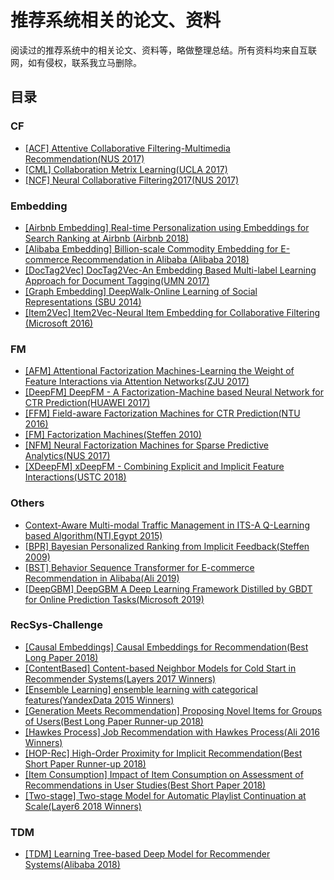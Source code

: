 # 推荐系统相关的论文、资料
阅读过的推荐系统中的相关论文、资料等，略做整理总结。所有资料均来自互联网，如有侵权，联系我立马删除。

## 目录

### CF
* [[ACF] Attentive Collaborative Filtering-Multimedia Recommendation(NUS 2017)](https://github.com/buracagyang/RecSys_paper/blob/master/CF/%5BACF%5D%20Attentive%20Collaborative%20Filtering-Multimedia%20Recommendation%28NUS%202017%29.pdf) <br/>
* [[CML] Collaboration Metrix Learning(UCLA 2017)](https://github.com/buracagyang/RecSys_paper/blob/master/CF/%5BCML%5D%20Collaboration%20Metrix%20Learning%28UCLA%202017%29.pdf) <br/>
* [[NCF] Neural Collaborative Filtering2017(NUS 2017)](https://github.com/buracagyang/RecSys_paper/blob/master/CF/%5BNCF%5D%20Neural%20Collaborative%20Filtering2017%28NUS%202017%29.pdf) <br/>

### Embedding
* [[Airbnb Embedding] Real-time Personalization using Embeddings for Search Ranking at Airbnb (Airbnb 2018)](https://github.com/buracagyang/RecSys_paper/blob/master/Embedding/%5BAirbnb%20Embedding%5D%20Real-time%20Personalization%20using%20Embeddings%20for%20Search%20Ranking%20at%20Airbnb%20%28Airbnb%202018%29.pdf) <br/>
* [[Alibaba Embedding] Billion-scale Commodity Embedding for E-commerce Recommendation in Alibaba (Alibaba 2018)](https://github.com/buracagyang/RecSys_paper/blob/master/Embedding/%5BAlibaba%20Embedding%5D%20Billion-scale%20Commodity%20Embedding%20for%20E-commerce%20Recommendation%20in%20Alibaba%20%28Alibaba%202018%29.pdf) <br/>
* [[DocTag2Vec] DocTag2Vec-An Embedding Based Multi-label Learning Approach for Document Tagging(UMN 2017)](https://github.com/buracagyang/RecSys_paper/blob/master/Embedding/%5BDocTag2Vec%5D%20DocTag2Vec-An%20Embedding%20Based%20Multi-label%20Learning%20Approach%20for%20Document%20Tagging%28UMN%202017%29.pdf) <br/>
* [[Graph Embedding] DeepWalk-Online Learning of Social Representations (SBU 2014)](https://github.com/buracagyang/RecSys_paper/blob/master/Embedding/%5BGraph%20Embedding%5D%20DeepWalk-Online%20Learning%20of%20Social%20Representations%20%28SBU%202014%29.pdf) <br/>
* [[Item2Vec] Item2Vec-Neural Item Embedding for Collaborative Filtering (Microsoft 2016)](https://github.com/buracagyang/RecSys_paper/blob/master/Embedding/%5BItem2Vec%5D%20Item2Vec-Neural%20Item%20Embedding%20for%20Collaborative%20Filtering%20%28Microsoft%202016%29.pdf) <br/>

### FM
* [[AFM] Attentional Factorization Machines-Learning the Weight of Feature Interactions via Attention Networks(ZJU 2017)](https://github.com/buracagyang/RecSys_paper/blob/master/FM/%5BAFM%5D%20Attentional%20Factorization%20Machines-Learning%20the%20Weight%20of%20Feature%20Interactions%20via%20Attention%20Networks%28ZJU%202017%29.pdf) <br/>
* [[DeepFM] DeepFM - A Factorization-Machine based Neural Network for CTR Prediction(HUAWEI 2017)](https://github.com/buracagyang/RecSys_paper/blob/master/FM/%5BDeepFM%5D%20DeepFM%20-%20A%20Factorization-Machine%20based%20Neural%20Network%20for%20CTR%20Prediction%28HUAWEI%202017%29.pdf) <br/>
* [[FFM] Field-aware Factorization Machines for CTR Prediction(NTU 2016)](https://github.com/buracagyang/RecSys_paper/blob/master/FM/%5BFFM%5D%20Field-aware%20Factorization%20Machines%20for%20CTR%20Prediction%28NTU%202016%29.pdf) <br/>
* [[FM] Factorization Machines(Steffen 2010)](https://github.com/buracagyang/RecSys_paper/blob/master/FM/%5BFM%5D%20Factorization%20Machines%28Steffen%202010%29.pdf) <br/>
* [[NFM] Neural Factorization Machines for Sparse Predictive Analytics(NUS 2017)](https://github.com/buracagyang/RecSys_paper/blob/master/FM/%5BNFM%5D%20Neural%20Factorization%20Machines%20for%20Sparse%20Predictive%20Analytics%28NUS%202017%29.pdf) <br/>
* [[XDeepFM] xDeepFM - Combining Explicit and Implicit Feature Interactions(USTC 2018)](https://github.com/buracagyang/RecSys_paper/blob/master/FM/%5BXDeepFM%5D%20xDeepFM%20-%20Combining%20Explicit%20and%20Implicit%20Feature%20Interactions%28USTC%202018%29.pdf) <br/>

### Others
* [Context-Aware Multi-modal Traffic Management in ITS-A Q-Learning based Algorithm(NTI,Egypt 2015)](https://github.com/buracagyang/RecSys_paper/blob/master/Others/Context-Aware%20Multi-modal%20Traffic%20Management%20in%20ITS-A%20Q-Learning%20based%20Algorithm%28NTI%2CEgypt%202015%29.pdf) <br/>
* [[BPR] Bayesian Personalized Ranking from Implicit Feedback(Steffen 2009)](https://github.com/buracagyang/RecSys_paper/blob/master/Others/%5BBPR%5D%20Bayesian%20Personalized%20Ranking%20from%20Implicit%20Feedback%28Steffen%202009%29.pdf) <br/>
* [[BST] Behavior Sequence Transformer for E-commerce Recommendation in Alibaba(Ali 2019)](https://github.com/buracagyang/RecSys_paper/blob/master/Others/%5BBST%5D%20Behavior%20Sequence%20Transformer%20for%20E-commerce%20Recommendation%20in%20Alibaba%28Ali%202019%29.pdf) <br/>
* [[DeepGBM] DeepGBM A Deep Learning Framework Distilled by GBDT for Online Prediction Tasks(Microsoft 2019)](https://github.com/buracagyang/RecSys_paper/blob/master/Others/%5BDeepGBM%5D%20DeepGBM%20A%20Deep%20Learning%20Framework%20Distilled%20by%20GBDT%20for%20Online%20Prediction%20Tasks%28Microsoft%202019%29.pdf) <br/>

### RecSys-Challenge
* [[Causal Embeddings] Causal Embeddings for Recommendation(Best Long Paper 2018)](https://github.com/buracagyang/RecSys_paper/blob/master/RecSys-Challenge/%5BCausal%20Embeddings%5D%20Causal%20Embeddings%20for%20Recommendation%28Best%20Long%20Paper%202018%29.pdf) <br/>
* [[ContentBased] Content-based Neighbor Models for Cold Start in Recommender Systems(Layers 2017 Winners)](https://github.com/buracagyang/RecSys_paper/blob/master/RecSys-Challenge/%5BContentBased%5D%20Content-based%20Neighbor%20Models%20for%20Cold%20Start%20in%20Recommender%20Systems%28Layers%202017%20Winners%29.pdf) <br/>
* [[Ensemble Learning] ensemble learning with categorical features(YandexData 2015 Winners)](https://github.com/buracagyang/RecSys_paper/blob/master/RecSys-Challenge/%5BEnsemble%20Learning%5D%20ensemble%20learning%20with%20categorical%20features%28YandexData%202015%20Winners%29.pdf) <br/>
* [[Generation Meets Recommendation] Proposing Novel Items for Groups of Users(Best Long Paper Runner-up 2018)](https://github.com/buracagyang/RecSys_paper/blob/master/RecSys-Challenge/%5BGeneration%20Meets%20Recommendation%5D%20Proposing%20Novel%20Items%20for%20Groups%20of%20Users%28Best%20Long%20Paper%20Runner-up%202018%29.pdf) <br/>
* [[Hawkes Process] Job Recommendation with Hawkes Process(Ali 2016 Winners)](https://github.com/buracagyang/RecSys_paper/blob/master/RecSys-Challenge/%5BHawkes%20Process%5D%20Job%20Recommendation%20with%20Hawkes%20Process%28Ali%202016%20Winners%29.pdf) <br/>
* [[HOP-Rec] High-Order Proximity for Implicit Recommendation(Best Short Paper Runner-up 2018)](https://github.com/buracagyang/RecSys_paper/blob/master/RecSys-Challenge/%5BHOP-Rec%5D%20High-Order%20Proximity%20for%20Implicit%20Recommendation%28Best%20Short%20Paper%20Runner-up%202018%29.pdf) <br/>
* [[Item Consumption] Impact of Item Consumption on Assessment of Recommendations in User Studies(Best Short Paper 2018)](https://github.com/buracagyang/RecSys_paper/blob/master/RecSys-Challenge/%5BItem%20Consumption%5D%20Impact%20of%20Item%20Consumption%20on%20Assessment%20of%20Recommendations%20in%20User%20Studies%28Best%20Short%20Paper%202018%29.pdf) <br/>
* [[Two-stage] Two-stage Model for Automatic Playlist Continuation at Scale(Layer6 2018 Winners)](https://github.com/buracagyang/RecSys_paper/blob/master/RecSys-Challenge/%5BTwo-stage%5D%20Two-stage%20Model%20for%20Automatic%20Playlist%20Continuation%20at%20Scale%28Layer6%202018%20Winners%29.pdf) <br/>

### TDM
* [[TDM] Learning Tree-based Deep Model for Recommender Systems(Alibaba 2018)](https://github.com/buracagyang/RecSys_paper/blob/master/TDM/%5BTDM%5D%20Learning%20Tree-based%20Deep%20Model%20for%20Recommender%20Systems%28Alibaba%202018%29.pdf) <br/>
